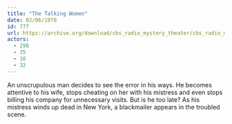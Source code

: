```yaml
---
title: "The Talking Women"
date: 02/06/1978
id: 777
url: https://archive.org/download/cbs_radio_mystery_theater/cbs_radio_mystery_theater-0751-0800.zip/cbs_radio_mystery_theater-0751-0800%2Fcbsrmt_0777_the_talking_women.mp3
actors:
  - 298
  - 35
  - 10
  - 32
---
```

An unscrupulous man decides to see the error in his ways. He becomes attentive to his wife, stops cheating on her with his mistress and even stops billing his company for unnecessary visits. But is he too late? As his mistress winds up dead in New York, a blackmailer appears in the troubled scene.